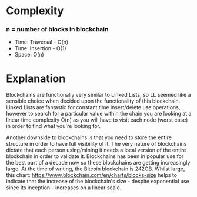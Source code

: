 # Complexity
### n = number of blocks in blockchain

* Time: Traversal - O(n)
* Time: Insertion - O(1)
* Space: O(n)

# Explanation
Blockchains are functionally very similar to Linked Lists, so LL seemed like a sensible choice when decided upon the functionality of this blockchain. Linked Lists are fantastic for constant time insert/delete use operations, however to search for a particular value within the chain you are looking at a linear time complexity O(n) as you will have to visit each node (worst case) in order to find what you're looking for.

Another downside to blockchains is that you need to store the entire structure in order to have full visibility of it. The very nature of blockchains dictate that each person using/mining it needs a local version of the entire blockchain in order to validate it. Blockchains has been in popular use for the best part of a decade now so these blockchains are getting increasingly large. At the time of writing, the Bitcoin blockchain is 242GB. Whilst large, this chart: https://www.blockchain.com/en/charts/blocks-size helps to indicate that the increase of the blockchain's size - despite exponential use since its inception - increases on a linear scale.
